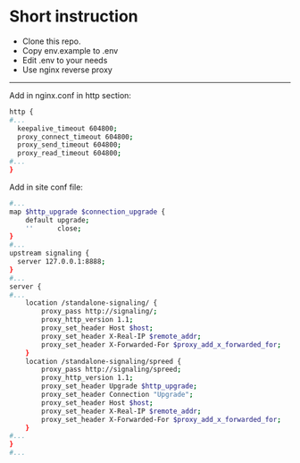 # Short instruction
- Clone this repo.
- Copy env.example to .env
- Edit .env to your needs
- Use nginx reverse proxy
---
Add in nginx.conf in http section:
```bash
http {
#...
  keepalive_timeout 604800;
  proxy_connect_timeout 604800;
  proxy_send_timeout 604800;
  proxy_read_timeout 604800;
#...
}

```
Add in site conf file:
```bash
#...
map $http_upgrade $connection_upgrade {
    default upgrade;
    ''      close;
}
#...
upstream signaling {
  server 127.0.0.1:8888;
}
#...
server {
#...
    location /standalone-signaling/ {
        proxy_pass http://signaling/;
        proxy_http_version 1.1;
        proxy_set_header Host $host;
        proxy_set_header X-Real-IP $remote_addr;
        proxy_set_header X-Forwarded-For $proxy_add_x_forwarded_for;
    }
    location /standalone-signaling/spreed {
        proxy_pass http://signaling/spreed;
        proxy_http_version 1.1;
        proxy_set_header Upgrade $http_upgrade;
        proxy_set_header Connection "Upgrade";
        proxy_set_header Host $host;
        proxy_set_header X-Real-IP $remote_addr;
        proxy_set_header X-Forwarded-For $proxy_add_x_forwarded_for;
    }
#...
}
#...
```
